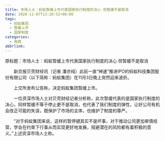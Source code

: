```yaml
---
title: 市场人士：蚂蚁暂缓上市代表国家执行制度的决心 但暂缓不是取消
date: 2020-11-07T13:20:52+08:00
tags:
  - 蚂蚁集团
  - 暂缓上市
  - 国家制度
categories:
  - 电商
abbrlink:
---
```


原标题：市场人士：蚂蚁暂缓上市代表国家执行制度的决心 但暂缓不是取消

　　新京报贝壳财经讯（记者 潘亦纯）此前一直“神速”推进IPO的蚂蚁科技集团股份有限公司（以下简称：蚂蚁集团）在11月3日晚上突然迎来波折。

　　上交所发布公告称，决定蚂蚁集团暂缓上市。

　　一位资深市场人士对贝壳财经记者分析称，此次暂缓代表的是国家执行制度的决心，同样暂缓不等于停止更不是取消，也代表了我们制度的弹性，让好公司有机会改正可能的失误，既保护了市场的主体，也维护了制度的尊严。

　　“对于蚂蚁集团来说，这样的暂停键其实不是坏事，对于推动公司更加审慎经营，学会在约束下行事从而实现更好地发展，规避潜在的风险都有着积极的意义。”上述资深市场人士称。